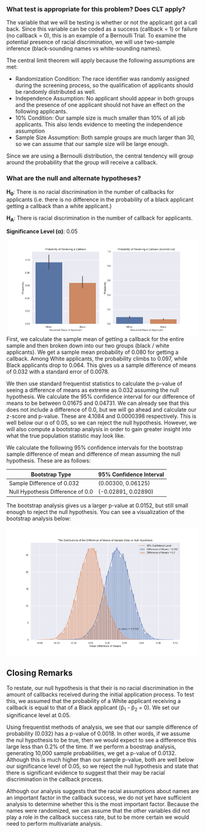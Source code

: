### What test is appropriate for this problem? Does CLT apply?

The variable that we will be testing is whether or not the applicant got a call back. Since this variable can be coded as a success (callback = 1) or failure (no callback = 0), this is an example of a Bernoulli Trial. To examine the potential presence of racial discrimination, we will use two-sample inference (black-sounding names vs white-sounding names).</p> 

The central limit theorem will apply because the following assumptions are met:  
* Randomization Condition: The race identifier was randomly assigned during the screening process, so the qualification of applicants should be randomly distributed as well.
* Independence Assumption: No applicant should appear in both groups and the presence of one applicant should not have an effect on the following applicants.
* 10% Condition: Our sample size is much smaller than 10% of all job applicants. This also lends evidence to meeting the independence assumption
* Sample Size Assumption: Both sample groups are much larger than 30, so we can assume that our sample size will be large enough.

Since we are using a Bernoulli distribution, the central tendency will group around the probability that the group will receive a callback.

### What are the null and alternate hypotheses?

**H<sub>0</sub>**: There is no racial discrimination in the number of callbacks for applicants (i.e. there is no difference in the probability of a black applicant getting a callback than a white applicant.)

**H<sub>A</sub>**: There is racial discrimination in the number of callback for applicants.

**Significance Level (&alpha;)**: 0.05

<img src="img/callback_prob.png" alt="Callback probabilities" style="width:500px;float:right">First, we calculate the sample mean of getting a callback for the entire sample and then broken down into our two groups (black / white applicants). We get a sample mean probability of 0.080 for getting a callback. Among White applicants, the probability climbs to 0.097, while Black applicants drop to 0.064. This gives us a sample difference of means of 0.032 with a standard error of 0.0078.

We then use standard frequentist statistics to calculate the p-value of seeing a difference of means as extreme as 0.032 assuming the null hypothesis. We calculate the 95% confidence interval for our difference of means to be between 0.01675 and 0.04731. We can already see that this does not include a difference of 0.0, but we will go ahead and calculate our z-score and p-value. These are 4.1084 and 0.0000398 respectively. This is well below our &alpha; of 0.05, so we can reject the null hypothesis. However, we will also compute a bootstrap analysis in order to gain greater insight into what the true population statistic may look like.

We calculate the following 95% confidence intervals for the bootstrap sample difference of mean and difference of mean assuming the null hypothesis. These are as follows:

| Bootstrap Type                    | 95% Confidence Interval |
| --------------------------------- | ----------------------- |
| Sample Difference of 0.032        | (0.00300, 0.06125)      |
| Null Hypothesis Difference of 0.0 | (-0.02891, 0.02890)     |

The bootstrap analysis gives us a larger p-value at 0.0152, but still small enough to reject the null hypothesis. You can see a visualization of the bootstrap analysis below:

![Bootstrap Distribution of Difference of Means](img/diff_of_means_distros.png)

## Closing Remarks
To restate, our null hypothesis is that their is no racial discrimination in the amount of callbacks received during the initial application process. To test this, we assumed that the probability of a White applicant receiving a callback is equal to that of a Black applicant (p&#770;<sub>1</sub> - p&#770;<sub>2</sub> = 0). We set our significance level at 0.05.

Using frequentist methods of analysis, we see that our sample difference of probability (0.032) has a p-value of 0.0018. In other words, if we assume the nul hypothesis to be true, then we would expect to see a difference this large less than 0.2% of the time. If we perform a boostrap analysis, generating 10,000 sample probabilities, we get a p-value of 0.0132. Although this is much higher than our sample p-value, both are well below our significance level of 0.05, so we reject the null hypothesis and state that there is significant evidence to suggest that their may be racial discrimination in the callback process.

Although our analysis suggests that the racial assumptions about names are an important factor in the callback success, we do not yet have sufficient analysis to determine whether this is the most important factor. Because the names were randomized, we can assume that the other variables did not play a role in the callback success rate, but to be more certain we would need to perform multivariate analysis. 